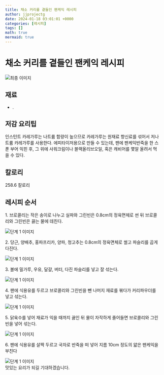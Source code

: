 ```yaml
---
title: 채소 커리를 곁들인 팬케익 레시피
author: jjprojectg
date: 2024-01-18 03:01:01 +0000
categories: [레시피]
tags: []
math: true
mermaid: true
---
```

<meta name="og:type" content="website"/>
<meta charset="UTF-8"/>
<div class="header">
  <h1>채소 커리를 곁들인 팬케익 레시피</h1>
</div>

<div class="container my-4">
  <div class="row">
    <div class="col-12 col-md-6">
      <div class="recipe-image">
        <img src="http://www.foodsafetykorea.go.kr/uploadimg/20141117/20141117053350_1416213230319.jpg" class="step-image" alt="최종 이미지"/>
      </div>
    </div>
    <div class="col-12 col-md-6">
      <div class="ingredients">
        <h2>재료</h2>
        <ul class="card">
          <li> . </li>
</ul>
      </div>
    </div>
    <div class="col-12 col-md-6">
      <div class="ingredients">
        <h2>저감 요리팁</h2>
        <div class="card"> 
          <p>
            인스턴트 카레가루는 나트륨 함량이 높으므로 카레가루는 원재료 향신료를 섞어서 저나트륨 카레가루를 사용한다. 에피타이저용으로 만들 수 있는데, 팬에 팬케익반죽을 한 스푼 부어 익힌 후, 그 위에 사워크림이나 블랙올리브오일, 혹은 캐비어를 몇알 올려서 먹을 수 있다.
          </p>
        </div>
      </div>
      <div class="ingredients">
        <h2>칼로리</h2>
        <div class="card"> 
          <p>
            258.6 칼로리
          </p>
        </div>
      </div>
    </div>
  </div>

  <h2 class="my-4">레시피 순서</h2>
  <div class="card recipe-card">
    <div class="card-body recipe-step">
      <p class="card-text step-description">1. 브로콜리는 작은 송이로 나누고 실파와 그린빈은 0.8cm의 정육면체로 썬 뒤 브로콜리와 그린빈은 끓는 물에 데친다.</p>
      <img src="http://www.foodsafetykorea.go.kr/uploadimg/cook/799-1.jpg" alt="단계 1 이미지" class="step-image"/>
    </div>
  </div>
  <div class="card recipe-card">
    <div class="card-body recipe-step">
      <p class="card-text step-description">2. 당근, 양배추, 홍파프리카, 양파, 청고추는 0.8cm의 정육면체로 썰고 파슬리를 곱게 다진다.</p>
      <img src="http://www.foodsafetykorea.go.kr/uploadimg/cook/799-2.jpg" alt="단계 1 이미지" class="step-image"/>
    </div>
  </div>
  <div class="card recipe-card">
    <div class="card-body recipe-step">
      <p class="card-text step-description">3. 볼에 밀가루, 우유, 달걀, 버터, 다진 파슬리를 넣고 잘 섞는다.</p>
      <img src="http://www.foodsafetykorea.go.kr/uploadimg/cook/799-3.jpg" alt="단계 1 이미지" class="step-image"/>
    </div>
  </div>
  <div class="card recipe-card">
    <div class="card-body recipe-step">
      <p class="card-text step-description">4. 팬에 식용유를 두르고 브로콜리와 그린빈을 뺀 나머지 재료를 볶다가 커리파우더를 넣고 섞는다.</p>
      <img src="http://www.foodsafetykorea.go.kr/uploadimg/cook/799-4.jpg" alt="단계 1 이미지" class="step-image"/>
    </div>
  </div>
  <div class="card recipe-card">
    <div class="card-body recipe-step">
      <p class="card-text step-description">5. 닭육수를 넣어 재료가 익을 때까지 끓인 뒤 물이 자작하게 줄어들면 브로콜리와 그린빈을 넣어 섞는다.</p>
      <img src="http://www.foodsafetykorea.go.kr/uploadimg/cook/799-5.jpg" alt="단계 1 이미지" class="step-image"/>
    </div>
  </div>
  <div class="card recipe-card">
    <div class="card-body recipe-step">
      <p class="card-text step-description">6. 팬에 식용유를 살짝 두르고 국자로 반죽을 떠 넣어 지름 10cm 정도의 얇은 팬케익을 부친다</p>
      <img src="http://www.foodsafetykorea.go.kr/uploadimg/cook/799-6.jpg" alt="단계 1 이미지" class="step-image"/>
    </div>
  </div>

</div>
맛있는 요리가 되길 기대하겠습니다.

